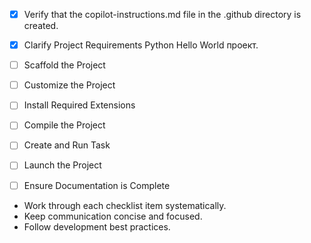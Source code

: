 <!-- Use this file to provide workspace-specific custom instructions to Copilot. For more details, visit https://code.visualstudio.com/docs/copilot/copilot-customization#_use-a-githubcopilotinstructionsmd-file -->
- [x] Verify that the copilot-instructions.md file in the .github directory is created.

- [x] Clarify Project Requirements
	Python Hello World проект.

- [ ] Scaffold the Project
	<!-- Ensure that the previous step has been marked as completed. -->

- [ ] Customize the Project
	<!-- Skip this step for "Hello World" projects. -->

- [ ] Install Required Extensions
	<!-- No extensions needed. -->

- [ ] Compile the Project
	<!-- No компиляции для Python Hello World. -->

- [ ] Create and Run Task
	<!-- Пропустить для Hello World. -->

- [ ] Launch the Project
	<!-- Запуск по запросу пользователя. -->

- [ ] Ensure Documentation is Complete
	<!-- Проверить наличие README.md и copilot-instructions.md. -->

- Work through each checklist item systematically.
- Keep communication concise and focused.
- Follow development best practices.
